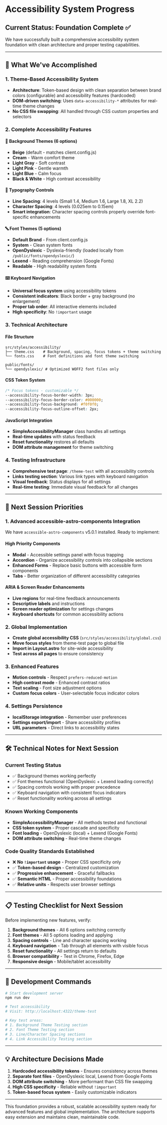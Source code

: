# Accessibility System Progress

## Current Status: Foundation Complete ✅

We have successfully built a comprehensive accessibility system foundation with clean architecture and proper testing capabilities.

---

## 🎯 **What We've Accomplished**

### **1. Theme-Based Accessibility System**
- **Architecture**: Token-based design with clean separation between brand colors (configurable) and accessibility features (hardcoded)
- **DOM-driven switching**: Uses `data-accessibility-*` attributes for real-time theme changes
- **No CSS file swapping**: All handled through CSS custom properties and selectors

### **2. Complete Accessibility Features**

#### **🎨 Background Themes** (6 options)
- **Beige** (default - matches client.config.js)
- **Cream** - Warm comfort theme
- **Light Gray** - Soft contrast
- **Light Pink** - Gentle warmth
- **Light Blue** - Calm focus
- **Black & White** - High contrast accessibility

#### **📝 Typography Controls**
- **Line Spacing**: 4 levels (Small 1.4, Medium 1.6, Large 1.8, XL 2.2)
- **Character Spacing**: 4 levels (0.025em to 0.15em)
- **Smart integration**: Character spacing controls properly override font-specific enhancements

#### **🔤 Font Themes** (5 options)
- **Default Brand** - From client.config.js
- **System** - Clean system fonts
- **OpenDyslexic** - Dyslexia-friendly (loaded locally from `/public/fonts/opendyslexic/`)
- **Lexend** - Reading comprehension (Google Fonts)
- **Readable** - High readability system fonts

#### **⌨️ Keyboard Navigation**
- **Universal focus system** using accessibility tokens
- **Consistent indicators**: Black border + gray background (no enlargement)
- **Proper tab order**: All interactive elements included
- **High specificity**: No `!important` usage

### **3. Technical Architecture**

#### **File Structure**
```
src/styles/accessibility/
├── theme.css    # Background, spacing, focus tokens + theme switching
└── fonts.css    # Font definitions and font theme switching

public/fonts/
└── opendyslexic/ # Optimized WOFF2 font files only
```

#### **CSS Token System**
```css
/* Focus tokens - customizable */
--accessibility-focus-border-width: 3px;
--accessibility-focus-border-color: #000000;
--accessibility-focus-background: #f0f0f0;
--accessibility-focus-outline-offset: 2px;
```

#### **JavaScript Integration**
- **SimpleAccessibilityManager** class handles all settings
- **Real-time updates** with status feedback
- **Reset functionality** restores all defaults
- **DOM attribute management** for theme switching

### **4. Testing Infrastructure**
- **Comprehensive test page**: `/theme-test` with all accessibility controls
- **Links testing section**: Various link types with keyboard navigation
- **Visual feedback**: Status displays for all settings
- **Real-time testing**: Immediate visual feedback for all changes

---

## 🚀 **Next Session Priorities**

### **1. Advanced accessible-astro-components Integration**
We have `accessible-astro-components` v5.0.1 installed. Ready to implement:

#### **High Priority Components**
- **Modal** - Accessible settings panel with focus trapping
- **Accordion** - Organize accessibility controls into collapsible sections
- **Enhanced Forms** - Replace basic buttons with accessible form components
- **Tabs** - Better organization of different accessibility categories

#### **ARIA & Screen Reader Enhancements**
- **Live regions** for real-time feedback announcements
- **Descriptive labels** and instructions
- **Screen reader optimization** for settings changes
- **Keyboard shortcuts** for common accessibility actions

### **2. Global Implementation**
- **Create global accessibility CSS** (`src/styles/accessibility/global.css`)
- **Move focus styles** from theme-test page to global file
- **Import in Layout.astro** for site-wide accessibility
- **Test across all pages** to ensure consistency

### **3. Enhanced Features**
- **Motion controls** - Respect `prefers-reduced-motion`
- **High contrast mode** - Enhanced contrast ratios
- **Text scaling** - Font size adjustment options
- **Custom focus colors** - User-selectable focus indicator colors

### **4. Settings Persistence**
- **localStorage integration** - Remember user preferences
- **Settings export/import** - Share accessibility profiles
- **URL parameters** - Direct links to accessibility states

---

## 🛠 **Technical Notes for Next Session**

### **Current Testing Status**
- ✅ Background themes working perfectly
- ✅ Font themes functional (OpenDyslexic + Lexend loading correctly)
- ✅ Spacing controls working with proper precedence
- ✅ Keyboard navigation with consistent focus indicators
- ✅ Reset functionality working across all settings

### **Known Working Components**
- **SimpleAccessibilityManager** - All methods tested and functional
- **CSS token system** - Proper cascade and specificity
- **Font loading** - OpenDyslexic (local) + Lexend (Google Fonts)
- **DOM attribute switching** - Real-time theme changes

### **Code Quality Standards Established**
- ❌ **No `!important` usage** - Proper CSS specificity only
- ✅ **Token-based design** - Centralized customization
- ✅ **Progressive enhancement** - Graceful fallbacks
- ✅ **Semantic HTML** - Proper accessibility foundations
- ✅ **Relative units** - Respects user browser settings

---

## 📋 **Testing Checklist for Next Session**

Before implementing new features, verify:

1. **Background themes** - All 6 options switching correctly
2. **Font themes** - All 5 options loading and applying
3. **Spacing controls** - Line and character spacing working
4. **Keyboard navigation** - Tab through all elements with visible focus
5. **Reset functionality** - All settings return to defaults
6. **Browser compatibility** - Test in Chrome, Firefox, Edge
7. **Responsive design** - Mobile/tablet accessibility

---

## 🔧 **Development Commands**

```bash
# Start development server
npm run dev

# Test accessibility
# Visit: http://localhost:4322/theme-test

# Key test areas:
# 1. Background Theme Testing section
# 2. Font Theme Testing section
# 3. Line/Character Spacing sections
# 4. Link Accessibility Testing section
```

---

## 💡 **Architecture Decisions Made**

1. **Hardcoded accessibility tokens** - Ensures consistency across themes
2. **Separate font files** - OpenDyslexic local, Lexend from Google Fonts
3. **DOM attribute switching** - More performant than CSS file swapping
4. **High CSS specificity** - Reliable without `!important`
5. **Token-based focus system** - Easily customizable indicators

---

This foundation provides a robust, scalable accessibility system ready for advanced features and global implementation. The architecture supports easy extension and maintains clean, maintainable code.
